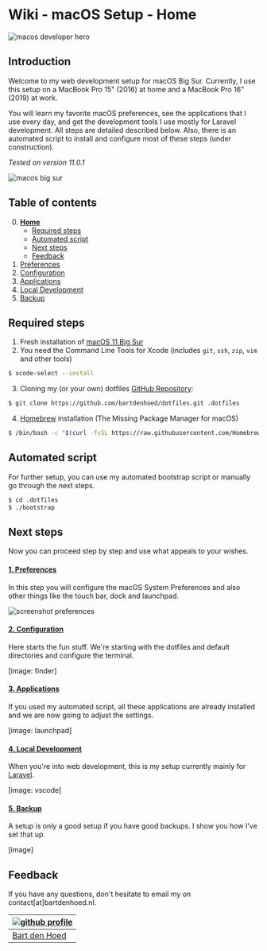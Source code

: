 # Wiki - macOS Setup - Home

![macos developer hero](https://github.com/bartdenhoed/wiki/blob/master/.images/macos_developer_hero.svg)

## Introduction
Welcome to my web development setup for macOS Big Sur. Currently, I use this setup on a MacBook Pro 15" (2016) at home and a MacBook Pro 16" (2019) at work.

You will learn my favorite macOS preferences, see the applications that I use every day, and get the development tools I use mostly for Laravel development. All steps are detailed described below. Also, there is an automated script to install and configure most of these steps (under construction).

*Tested on version 11.0.1*

![macos big sur](https://github.com/bartdenhoed/wiki/blob/master/.images/macos_big_sur.png)

## Table of contents
0. [**Home**](https://github.com/bartdenhoed/wiki/blob/master/macos-setup/0-home.md)
    * [Required steps](#required-steps)
    * [Automated script](#automated-script)
    * [Next steps](#next-steps)
    * [Feedback](#feedback)
1. [Preferences](https://github.com/bartdenhoed/wiki/blob/master/macos-setup/1-preferences.md)
2. [Configuration](https://github.com/bartdenhoed/wiki/blob/master/macos-setup/2-configuration.md)
3. [Applications](https://github.com/bartdenhoed/wiki/blob/master/macos-setup/3-applications.md)
4. [Local Development](https://github.com/bartdenhoed/wiki/blob/master/macos-setup/4-local-development.md)
5. [Backup](https://github.com/bartdenhoed/wiki/blob/master/macos-setup/5-backup.md)

## Required steps
1. Fresh installation of [macOS 11 Big Sur](https://www.apple.com/macos/big-sur/)
2. You need the Command Line Tools for Xcode (includes `git`, `ssh`, `zip`, `vim` and other tools)
```bash
$ xcode-select --install
```
3. Cloning my (or your own) dotfiles [GitHub Repository](https://github.com/bartdenhoed/dotfiles):
```bash
$ git clone https://github.com/bartdenhoed/dotfiles.git .dotfiles
```
4. [Homebrew](https://brew.sh/) installation (The Missing Package Manager for macOS)
```bash
$ /bin/bash -c "$(curl -fsSL https://raw.githubusercontent.com/Homebrew/install/master/install.sh)"
```

## Automated script
For further setup, you can use my automated bootstrap script or manually go through the next steps.
```bash
$ cd .dotfiles
$ ./bootstrap
```

## Next steps
Now you can proceed step by step and use what appeals to your wishes.

#### [1. Preferences](https://github.com/bartdenhoed/wiki/blob/master/macos-setup/1-preferences.md)
In this step you will configure the macOS System Preferences and also other things like the touch bar, dock and launchpad.

![screenshot preferences](https://github.com/bartdenhoed/wiki/blob/master/.images/screenshot-preferences.png)

#### [2. Configuration](https://github.com/bartdenhoed/wiki/blob/master/macos-setup/2-configuration.md)
Here starts the fun stuff. We're starting with the dotfiles and default directories and configure the terminal.

[image: finder]

#### [3. Applications](https://github.com/bartdenhoed/wiki/blob/master/macos-setup/3-applications.md)
If you used my automated script, all these applications are already installed and we are now going to adjust the settings.

[image: launchpad]

#### [4. Local Development](https://github.com/bartdenhoed/wiki/blob/master/macos-setup/4-local-development.md)
When you're into web development, this is my setup currently mainly for [Laravel](https://laravel.com/).

[image: vscode]

#### [5. Backup](https://github.com/bartdenhoed/wiki/blob/master/macos-setup/4-local-development.md)
A setup is only a good setup if you have good backups. I show you how I've set that up.

[image]

## Feedback
If you have any questions, don't hesitate to email my on contact[at]bartdenhoed.nl.

| [![github profile](https://github.com/bartdenhoed/wiki/blob/master/.images/me_pixar_small.png)](https://github.com/bartdenhoed) |
|---|
| [Bart den Hoed](https://github.com/bartdenhoed) |